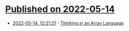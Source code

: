 # [Published on 2022-05-14](index.md)

* [2022-05-14, 12:21:21](https://news.ycombinator.com/item?id=31377262) - [Thinking in an Array Language](https://github.com/razetime/ngn-k-tutorial/blob/main/c-thinking-in-k.md)

